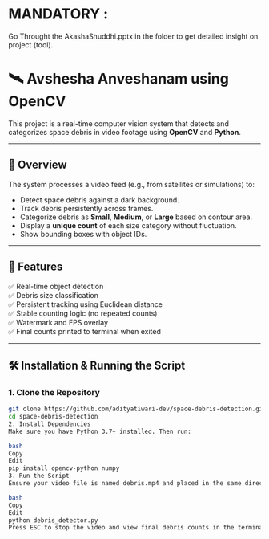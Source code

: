 # MANDATORY :

Go Throught the AkashaShuddhi.pptx in the folder to get detailed insight on project (tool).

# 🛰️ Avshesha Anveshanam using OpenCV

This project is a real-time computer vision system that detects and categorizes space debris in video footage using **OpenCV** and **Python**.

---

## 🚀 Overview

The system processes a video feed (e.g., from satellites or simulations) to:
- Detect space debris against a dark background.
- Track debris persistently across frames.
- Categorize debris as **Small**, **Medium**, or **Large** based on contour area.
- Display a **unique count** of each size category without fluctuation.
- Show bounding boxes with object IDs.

---

## 🎯 Features

✅ Real-time object detection  
✅ Debris size classification  
✅ Persistent tracking using Euclidean distance  
✅ Stable counting logic (no repeated counts)  
✅ Watermark and FPS overlay  
✅ Final counts printed to terminal when exited  

---

## 🛠️ Installation & Running the Script

### 1. Clone the Repository
```bash
git clone https://github.com/adityatiwari-dev/space-debris-detection.git
cd space-debris-detection
2. Install Dependencies
Make sure you have Python 3.7+ installed. Then run:

bash
Copy
Edit
pip install opencv-python numpy
3. Run the Script
Ensure your video file is named debris.mp4 and placed in the same directory. Then start detection with:

bash
Copy
Edit
python debris_detector.py
Press ESC to stop the video and view final debris counts in the terminal.